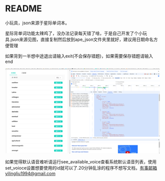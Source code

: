 # README

小玩具，json来源于星际单词本。

星际背单词功能太辣鸡了，没办法记录每天错了啥，于是自己开发了个小玩具.json来源见图，直接复制然后放到ape_json文件夹里就好，建议用日期命名方便管理

如果背到一半想中途退出请输入exit(不会保存错题)，如果需要保存错题请输入end

![](./where_json.png)


如果觉得默认语音难听请运行see_available_voice查看系统默认语音列表，使用set_voioce设置想要使用的id就可以了.20分钟乱涂的程序不想写文档，有事邮箱yilingliu1994@gmail.com